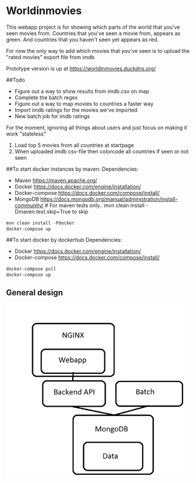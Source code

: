 # Worldinmovies


This webapp project is for showing which parts of the world that you've seen movies from.
Countries that you've seen a movie from, appears as green.
And countries that you haven't seen yet appears as red.

For now the only way to add which movies that you've seen is to upload the 
"rated movies" export file from imdb

Prototype version is up at https://worldinmovies.duckdns.org/

##Todo
* Figure out a way to show results from imdb.csv on map
* Complete the batch regex
* Figure out a way to map movies to countries a faster way
* Import imdb ratings for the movies we've imported
* New batch job for imdb ratings


For the moment, ignoring all things about users and just focus on making it work "stateless"
1. Load top 5 movies from all countries at startpage
2. When uploaded imdb csv-file then colorcode all countries if seen or not seen


##To start docker instances by maven:
Dependencies:

* Maven https://maven.apache.org/
* Docker https://docs.docker.com/engine/installation/
* Docker-compose https://docs.docker.com/compose/install/
* MongoDB https://docs.mongodb.org/manual/administration/install-community/ # For maven tests only.. mvn clean install -Dmaven.test.skip=True to skip
```
mvn clean install -Pdocker
docker-compose up
```

##To start docker by dockerhub
Dependencies:

* Docker https://docs.docker.com/engine/installation/
* Docker-compose https://docs.docker.com/compose/install/
```
docker-compose pull
docker-compose up
```


## General design
![Architecture](worldinmovies-architecture.png)

